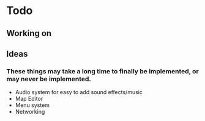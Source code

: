 # Todo

## Working on

## Ideas

### These things may take a long time to finally be implemented, or may never be implemented.


* Audio system for easy to add sound effects/music
* Map Editor
* Menu system
* Networking
